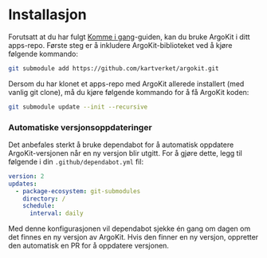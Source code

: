 # Installasjon

Forutsatt at du har fulgt [Komme i gang](../09-argo-cd/01-komme-i-gang-med-argocd.md)-guiden, kan du bruke ArgoKit i ditt apps-repo.
Første steg er å inkludere ArgoKit-biblioteket ved å kjøre følgende kommando:

```bash
git submodule add https://github.com/kartverket/argokit.git
```

Dersom du har klonet et apps-repo med ArgoKit allerede installert (med vanlig git clone),
må du kjøre følgende kommando for å få ArgoKit koden:
```bash
git submodule update --init --recursive
```

### Automatiske versjonsoppdateringer

Det anbefales sterkt å bruke dependabot for å automatisk oppdatere ArgoKit-versjonen når en ny versjon blir utgitt.
For å gjøre dette, legg til følgende i din `.github/dependabot.yml` fil:

```yaml
version: 2
updates:
  - package-ecosystem: git-submodules
    directory: /
    schedule:
      interval: daily
```

Med denne konfigurasjonen vil dependabot sjekke én gang om dagen om det finnes en ny versjon av ArgoKit. Hvis den finner en ny versjon, oppretter den automatisk en PR for å oppdatere versjonen.
